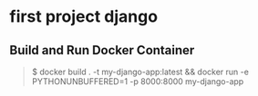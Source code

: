 # first project django

## Build and Run Docker Container

> $ docker build . -t my-django-app:latest && docker run -e PYTHONUNBUFFERED=1 -p  8000:8000 my-django-app 